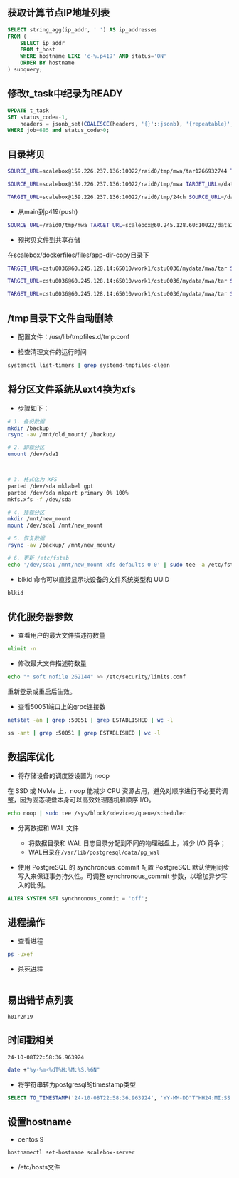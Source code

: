 
## 获取计算节点IP地址列表

```sql
SELECT string_agg(ip_addr, ' ') AS ip_addresses
FROM (
    SELECT ip_addr
    FROM t_host
    WHERE hostname LIKE 'c-%.p419' AND status='ON'
    ORDER BY hostname
) subquery;
```

## 修改t_task中纪录为READY

```sql
UPDATE t_task 
SET status_code=-1, 
    headers = jsonb_set(COALESCE(headers, '{}'::jsonb), '{repeatable}', '"yes"', true)
WHERE job=685 and status_code>0;
```

## 目录拷贝

```sh
SOURCE_URL=scalebox@159.226.237.136:10022/raid0/tmp/mwa/tar1266932744 TARGET_URL=/data1/tmp DIR_NAME=1266932744 REGEX_FILTER= scalebox app create

SOURCE_URL=scalebox@159.226.237.136:10022/raid0/tmp/mwa TARGET_URL=/data2/tmp DIR_NAME=tar1206977296 REGEX_FILTER= scalebox app create

TARGET_URL=scalebox@159.226.237.136:10022/raid0/tmp/24ch SOURCE_URL=/data1/mydata/mwa/24ch DIR_NAME=1266932744-241102 REGEX_FILTER= scalebox app create

```

- 从main到p419(push)

```sh
SOURCE_URL=/raid0/tmp/mwa TARGET_URL=scalebox@60.245.128.60:10022/data2/tmp DIR_NAME=tar1266329600 REGEX_FILTER='zst$' scalebox app create

```

- 预拷贝文件到共享存储

在scalebox/dockerfiles/files/app-dir-copy目录下

```sh
TARGET_URL=cstu0036@60.245.128.14:65010/work1/cstu0036/mydata/mwa/tar SOURCE_URL=/data1/mydata/mwa/tar DIR_NAME=1301240224 REGEX_FILTER="/1301240[2-5]" scalebox app create

TARGET_URL=cstu0036@60.245.128.14:65010/work1/cstu0036/mydata/mwa/tar SOURCE_URL=/data1/mydata/mwa/tar DIR_NAME=1301240224 REGEX_FILTER='/130124(16\|17\|18\|19\|20\|21)' scalebox app create

TARGET_URL=cstu0036@60.245.128.14:65010/work1/cstu0036/mydata/mwa/tar SOURCE_URL=/data2/mydata/mwa/tar DIR_NAME=1266932744 REGEX_FILTER='/126693(2\|3[01])' scalebox app create

```


## /tmp目录下文件自动删除

- 配置文件：/usr/lib/tmpfiles.d/tmp.conf

- 检查清理文件的运行时间
```sh
systemctl list-timers | grep systemd-tmpfiles-clean
```

## 将分区文件系统从ext4换为xfs

- 步骤如下：
 
```sh
# 1. 备份数据
mkdir /backup
rsync -av /mnt/old_mount/ /backup/

# 2. 卸载分区
umount /dev/sda1



# 3. 格式化为 XFS
parted /dev/sda mklabel gpt
parted /dev/sda mkpart primary 0% 100%
mkfs.xfs -f /dev/sda

# 4. 挂载分区
mkdir /mnt/new_mount
mount /dev/sda1 /mnt/new_mount

# 5. 恢复数据
rsync -av /backup/ /mnt/new_mount/

# 6. 更新 /etc/fstab
echo '/dev/sda1 /mnt/new_mount xfs defaults 0 0' | sudo tee -a /etc/fstab

```

- blkid 命令可以直接显示块设备的文件系统类型和 UUID

```sh
blkid
```

## 优化服务器参数
- 查看用户的最大文件描述符数量
```sh
ulimit -n
```

- 修改最大文件描述符数量
```sh
echo "* soft nofile 262144" >> /etc/security/limits.conf
```
重新登录或重启后生效。

- 查看50051端口上的grpc连接数
```sh
netstat -an | grep :50051 | grep ESTABLISHED | wc -l

ss -ant | grep :50051 | grep ESTABLISHED | wc -l
```

## 数据库优化

- 将存储设备的调度器设置为 noop

在 SSD 或 NVMe 上，noop 能减少 CPU 资源占用，避免对顺序进行不必要的调整，因为固态硬盘本身可以高效处理随机和顺序 I/O。

```sh
echo noop | sudo tee /sys/block/<device>/queue/scheduler
```

- 分离数据和 WAL 文件
  - 将数据目录和 WAL 日志目录分配到不同的物理磁盘上，减少 I/O 竞争；
  - WAL目录在```/var/lib/postgresql/data/pg_wal```
  
- 使用 PostgreSQL 的 synchronous_commit 配置
   PostgreSQL 默认使用同步写入来保证事务持久性。可调整 synchronous_commit 参数，以增加异步写入的比例。
   
```sql
ALTER SYSTEM SET synchronous_commit = 'off';
```

## 进程操作

- 查看进程
```sh
ps -uxef

```

- 杀死进程
```sh

```

## 易出错节点列表

```
h01r2n19

```

## 时间戳相关

```
24-10-08T22:58:36.963924
```

```sh
date +"%y-%m-%dT%H:%M:%S.%6N"
```

- 将字符串转为postgresql的timestamp类型
```sql
SELECT TO_TIMESTAMP('24-10-08T22:58:36.963924', 'YY-MM-DD"T"HH24:MI:SS.US');
```

## 设置hostname

- centos 9
```sh
hostnamectl set-hostname scalebox-server
```

- /etc/hosts文件
```

```
